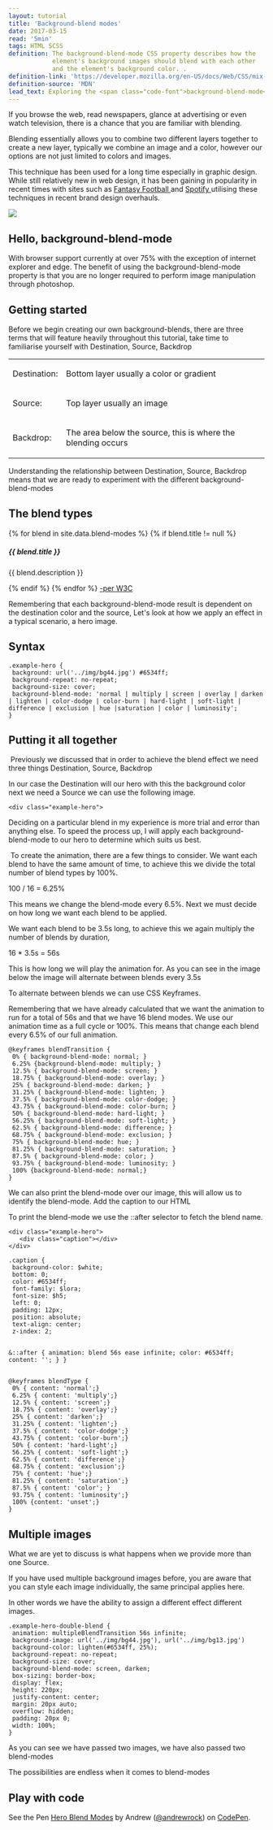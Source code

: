 ```yaml
---
layout: tutorial
title: 'Background-blend modes'
date: 2017-03-15
read: '5min'
tags: HTML SCSS
definition: The background-blend-mode CSS property describes how the 
            element's background images should blend with each other 
            and the element's background color. .
definition-link: 'https://developer.mozilla.org/en-US/docs/Web/CSS/mix-blend-mode'
definition-source: 'MDN'
lead_text: Exploring the <span class="code-font">background-blend-mode</span> Property
---
```


<div class="tutorial-body">
  <p class="tutorial-paragraph"> If you browse the web, read newspapers,
    glance at advertising or even watch television, there is
    a chance that you are familiar with blending.
  </p>
  <p class="tutorial-paragraph"> Blending essentially allows you to
    combine two different layers together to create a new layer,
    typically we combine an image and a color, however our options are
    not just limited to colors and images.
  </p>
  <p class="tutorial-paragraph"> This technique has been used for a
    long time especially in graphic design. While still relatively new
    in web design, it has been  gaining in popularity in recent times
    with sites such as <a href="#"> Fantasy Football </a>  and
    <a href="#"> Spotify </a> utilising these techniques in recent
    brand design overhauls.
  </p>
  <div class='reference-image'>
    <img src="../img/fantasy-football.jpg">
  </div>
  <h2 class="tutorial-section-heading"> Hello,
    <span class="code-font">background-blend-mode</span>
  </h2>
  <p class="tutorial-paragraph"> With browser support currently at over
    75% with the exception of internet explorer and edge. The benefit of
    using the <span class="code-font">background-blend-mode</span>
    property is that you are no longer required to perform image
    manipulation through photoshop.
  </p>
  <h2 class="tutorial-section-heading"> Getting started </h2>
  <p class="tutorial-paragraph"> Before we begin creating our own 
    background-blends, there are three terms that will feature heavily
    throughout this tutorial, take time to familiarise yourself with 
    <span class="underline-definition">Destination</span>,
    <span class="underline-definition">Source</span>, 
    <span class="underline-definition">Backdrop</span>
  </p>
  <div class="definition-wrapper">
    <table class="definition-list">
      <tr>
        <td>
          <p>Destination:</p>
        </td>
        <td>
          <p class="tutorial-paragraph">Bottom layer usually a color or gradient</p>
        </td>
      </tr>
      <tr>
        <td>
          <p>Source:</p>
        </td>
        <td>
          <p class="tutorial-paragraph">Top layer usually an image</p>
        </td>
      </tr>
      <tr>
        <td>
          <p>Backdrop:</p>
        </td>
        <td>
          <p class="tutorial-paragraph">The area below the source, this is where the blending occurs</p>
        </td>
      </tr>
    </table>
  </div>
  <p class="tutorial-paragraph">Understanding the relationship between
    <span class="underline-definition">Destination</span>,
    <span class="underline-definition">Source</span>, 
    <span class="underline-definition">Backdrop</span> means that we are 
    ready to experiment with the different
    <span class="code-font">background-blend-modes</span>
  </p>
  <h2 class="tutorial-section-heading"> The blend types </h2>
  <div class="blend-type">
    {% for blend in site.data.blend-modes %}
    {% if blend.title != null %}
    <h5 class="blend-list-title">{{ blend.title }}</h5>
    <p class="blend-list-description">{{ blend.description }}</p>
    {% endif %}
    {% endfor %}
    <a class="author-link" href='https://drafts.fxtf.org/compositing-1/#blending'>
    -per W3C
    </a>
  </div>
  <p class="tutorial-paragraph"> Remembering that each 
    <span class="code-font">background-blend-mode</span> result is 
    dependent on the destination color and the source, Let's look at how 
    we apply an effect in a typical scenario, a hero image.
  </p>
  <h2 class="tutorial-section-heading"> Syntax </h2>
  <div class='code-container'>
    <pre class='code code-css'><code>.example-hero {
 background: url('../img/bg44.jpg') #6534ff;
 background-repeat: no-repeat;
 background-size: cover;
 background-blend-mode: 'normal | multiply | screen | overlay | darken | lighten | color-dodge | color-burn | hard-light | soft-light | difference | exclusion | hue |saturation | color | luminosity';
}</code></pre>
  </div>
  <h2 class="tutorial-section-heading"> Putting it all together </h2>
  <div class="example-post">
    <p class="tutorial-paragraph"> Previously we discussed that in order to
      achieve the blend effect we need three things
      <span class="underline-definition">Destination</span>,
      <span class="underline-definition">Source</span>, 
      <span class="underline-definition">Backdrop</span>
    </p>
    <p class="tutorial-paragraph"> In our case the 
      <span class="underline-definition">Destination</span> will our hero with
      this the background color <span class="box"></span> 
      next we need a <span class="underline-definition">Source</span>
      we can use the following image.
    </p>
  </div>
  <div class="example-hero"> </div>
  <div class="code-container">
    <pre class="code code-html"><code>&lt;div class="example-hero"&gt;</code></pre>
  </div>
  <p class="tutorial-paragraph"> Deciding on a particular blend in my 
    experience is more trial and error than anything else. To speed the 
    process up, I will apply each
    <span class="code-font">background-blend-mode</span> to our hero to
    determine which suits us best.
  </p>
  <p class="tutorial-paragraph">
     To create the animation, there are a few things to consider.
    We want each blend to have the same amount of time, to achieve this
    we divide the total number of blend types by 100%.
  </p>
  <p class="tutorial-paragraph">
    <span class="code-font"> 100 / 16 = 6.25%</span>
  </p>
  <p class="tutorial-paragraph"> 
    This means we change the <span class="code-font">blend-mode</span>
    every 6.5%. Next we must decide on how long we want each blend to be applied.
  </p>
  <p class="tutorial-paragraph"> 
    We want each blend to be 3.5s long, to achieve this we
    again multiply the number of blends by duration,
  </p>
  <p class="tutorial-paragraph"> 
    <span class="code-font">16 * 3.5s = 56s </span>
  </p>
  <p class="tutorial-paragraph"> 
    This is how long we will play the animation for. As you can see in 
    the image below the image will alternate between blends every 3.5s
  </p>
  <div class="example-hero-container">
    <div class="caption"></div>
  </div>
  <p class="tutorial-paragraph"> 
    To alternate between blends we can use <span class="code-font">CSS Keyframes</span>.
  </p>
  <p class="tutorial-paragraph"> 
    Remembering that we have already calculated that we want the 
    animation to run for a total of 56s and that we have 16 blend modes. 
    We use our animation time as a full cycle or 100%. 
    This means that change each blend every 6.5% of our full animation.
  </p>
  <div class="code-container">
    <pre class="code code-css"><code><span class="keyframe">@keyframes</span> blendTransition {
 0% { background-blend-mode: normal; }
 6.25% {background-blend-mode: multiply; }
 12.5% { background-blend-mode: screen; }
 18.75% { background-blend-mode: overlay; }
 25% { background-blend-mode: darken; }
 31.25% { background-blend-mode: lighten; }
 37.5% { background-blend-mode: color-dodge; }
 43.75% { background-blend-mode: color-burn; }
 50% { background-blend-mode: hard-light; }
 56.25% { background-blend-mode: soft-light; }
 62.5% { background-blend-mode: difference; }
 68.75% { background-blend-mode: exclusion; }
 75% { background-blend-mode: hue; }
 81.25% { background-blend-mode: saturation; }
 87.5% { background-blend-mode: color; }
 93.75% { background-blend-mode: luminosity; }
 100% {background-blend-mode: normal;}
}</code></pre>
  </div>
  <p class="tutorial-paragraph">
    We can also print the <span class="code-font">blend-mode</span> over
    our image, this will allow us to identify the 
    <span class="code-font">blend-mode</span>. Add the caption to our
    <span class="code-font">HTML</span>
  </p>
  <p class="tutorial-paragraph">
    To print the <span class="code-font">blend-mode</span> we use the 
    <span class="code-font">::after</span> selector to fetch the blend name.
  </p>
  <div class="code-container">
    <pre class="code code-html"><code>&lt;div class="example-hero"&gt;
   &lt;div class="caption"&gt;&lt;/div&gt;
&lt;/div&gt;</code></pre>
<pre class="code code-css"><code>.caption {
 background-color: $white;
 bottom: 0;
 color: #6534ff;
 font-family: $lora;
 font-size: $h5;
 left: 0;
 padding: 12px;
 position: absolute;
 text-align: center;
 z-index: 2;

  &::after {
    animation: blend 56s ease infinite;
    color: #6534ff;
    content: '';
  }
}</code></pre>

<pre class="code code-css"><code><span class="keyframe">@keyframes</span> blendType {
 0% { content: 'normal';}
 6.25% { content: 'multiply';}
 12.5% { content: 'screen';}
 18.75% { content: 'overlay';}
 25% { content: 'darken';}
 31.25% { content: 'lighten';}
 37.5% { content: 'color-dodge';}
 43.75% { content: 'color-burn';}
 50% { content: 'hard-light';}
 56.25% { content: 'soft-light';}
 62.5% { content: 'difference';}
 68.75% { content: 'exclusion';}
 75% { content: 'hue';}
 81.25% { content: 'saturation';}
 87.5% { content: 'color'; }
 93.75% { content: 'luminosity';}
 100% {content: 'unset';}
}</code></pre>
</div>
  
  
  <h2 class="tutorial-section-heading"> Multiple images </h2>
  <p class="tutorial-paragraph">
    What we are yet to discuss is what happens when we provide more than one 
    <span class="underline-definition">Source</span>. 
  </p>
  <p class="tutorial-paragraph">
    If you have used multiple background images before, you are aware
    that you can style each image individually, the same principal applies
    here.
  </p>
  <p class="tutorial-paragraph"> In other words we have the ability
    to assign a different effect different images.
  </p>
  <div class="code-container">
<pre class="code code-css"><code>.example-hero-double-blend {
 animation: multipleBlendTransition 56s infinite;
 background-image: url('../img/bg44.jpg'), url('../img/bg13.jpg')
 background-color: lighten(#6534ff, 25%);
 background-repeat: no-repeat;
 background-size: cover;
 background-blend-mode: screen, darken;
 box-sizing: border-box;
 display: flex;
 height: 220px;
 justify-content: center;
 margin: 20px auto;
 overflow: hidden;
 padding: 20px 0;
 width: 100%;
}</code></pre>
</div>


  <p class="tutorial-paragraph"> 
    As you can see we have passed two images, we have also passed
    two <span class="code-font">blend-modes</span>
  </p>
  
  <div class="example-hero-multiple-blend"></div>
  <p class="tutorial-paragraph"> 
    The possibilities are endless when it comes to 
    <span class="code-font">blend-modes</span>
  </p>
  <h2 class="tutorial-section-heading"> Play with code </h2>
  <div class="codepen-wrapper">
    <p data-height="265" data-theme-id="dark" data-slug-hash="qrPoaE" data-default-tab="result" data-user="andrewrock" data-embed-version="2" data-pen-title="Hero Blend Modes" class="codepen">See the Pen <a href="https://codepen.io/andrewrock/pen/qrPoaE/">Hero Blend Modes</a> by Andrew (<a href="http://codepen.io/andrewrock">@andrewrock</a>) on <a href="http://codepen.io">CodePen</a>.</p>
    <script async src="https://production-assets.codepen.io/assets/embed/ei.js"></script>
  </div>
</div>